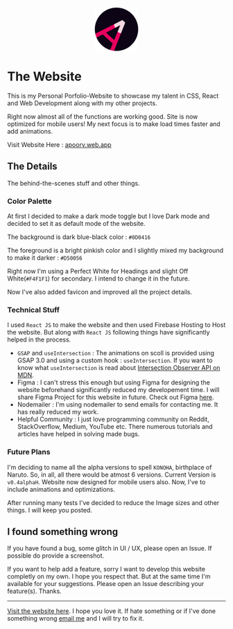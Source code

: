 <p align="center">
    <img src="./src/assests/favicon.png">
</p>

# The Website

This is my Personal Porfolio-Website to showcase my talent in CSS, React and Web Development along with my other projects.

Right now almost all of the functions are working good. Site is now optimized for mobile users! My next focus is to make load times faster and add animations.

Visit Website Here : [apoorv.web.app](http://apoorv.web.app/)


## The Details

The behind-the-scenes stuff and other things.

### Color Palette

At first I decided to make a dark mode toggle but I love Dark mode and decided to set it as default mode of the website.

The background is dark blue-black color : `#0D0416` 

The foreground is a bright pinkish color and I slightly mixed my background to make it darker : `#D50056`

Right now I'm using a Perfect White for Headings and slight Off White(`#F4F1F1`) for secondary. I intend to change it in the future.

Now I've also added favicon and improved all the project details.


### Technical Stuff

I used `React JS` to make the website and then used Firebase Hosting to Host the website. But along with `React JS` following things have significantly helped in the process.

- `GSAP` and `useIntersection` : The animations on scoll is provided using GSAP 3.0 and using a custom hook : `useIntersection`. If you want to know what `useIntersection` is read about [Intersection Observer API on MDN](https://developer.mozilla.org/en-US/docs/Web/API/Intersection_Observer_API).
- Figma : I can't stress this enough but using Figma for designing the website beforehand significantly reduced my developement time. I will share Figma Project for this website in future. Check out Figma [here](https://www.figma.com/).
- Nodemailer : I'm using nodemailer to send emails for contacting me. It has really reduced my work.
- Helpful Community : I just love programming community on Reddit, StackOverflow, Medium, YouTube etc. There numerous tutorials and articles have helped in solving made bugs.

### Future Plans

I'm deciding to name all the alpha versions to spell `KONOHA`, birthplace of Naruto. So, in all, all there would be atmost 6 versions. Current Version is `v0.4alphaH`. Website now designed for mobile users also. Now, I've to include animations and optimizations.

After running many tests I've decided to reduce the Image sizes and other things. I will keep you posted.


## I found something wrong

If you have found a bug, some glitch in UI / UX, please open an Issue. If possible do provide a screenshot. 

If you want to help add a feature, sorry I want to develop this website completly on my own. I hope you respect that. But at the same time I'm available for your suggestions. Please open an Issue describing your feature(s). Thanks.

---
[Visit the website here](http://apoorv.web.app/). I hope you love it. If hate something or if I've done something wrong [email me](mailto:apoorvkansalak@gmail.com) and I will try to fix it.
